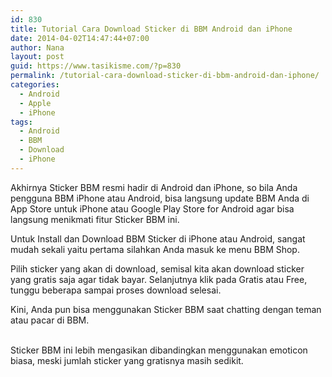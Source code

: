 ```yaml
---
id: 830
title: Tutorial Cara Download Sticker di BBM Android dan iPhone
date: 2014-04-02T14:47:44+07:00
author: Nana
layout: post
guid: https://www.tasikisme.com/?p=830
permalink: /tutorial-cara-download-sticker-di-bbm-android-dan-iphone/
categories:
  - Android
  - Apple
  - iPhone
tags:
  - Android
  - BBM
  - Download
  - iPhone
---
```

Akhirnya Sticker BBM resmi hadir di Android dan iPhone, so bila Anda pengguna BBM iPhone atau Android, bisa langsung update BBM Anda di App Store untuk iPhone atau Google Play Store for Android agar bisa langsung menikmati fitur Sticker BBM ini.</p> 

Untuk Install dan Download BBM Sticker di iPhone atau Android, sangat mudah sekali yaitu pertama silahkan Anda masuk ke menu BBM Shop.</p> 

Pilih sticker yang akan di download, semisal kita akan download sticker yang gratis saja agar tidak bayar. Selanjutnya klik pada Gratis atau Free, tunggu beberapa sampai proses download selesai.</p> 

Kini, Anda pun bisa menggunakan Sticker BBM saat chatting dengan teman atau pacar di BBM.

&nbsp;  
Sticker BBM ini lebih mengasikan dibandingkan menggunakan emoticon biasa, meski jumlah sticker yang gratisnya masih sedikit.